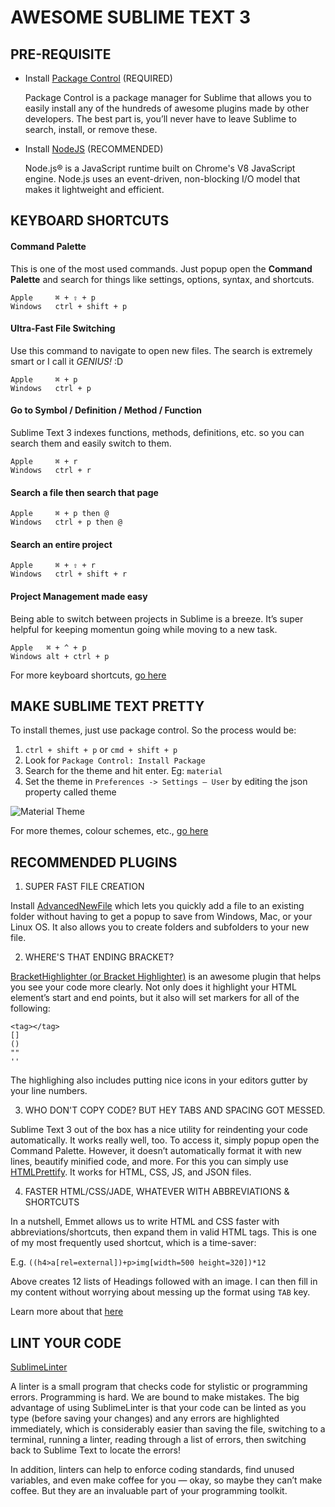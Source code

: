 # AWESOME SUBLIME TEXT 3

## PRE-REQUISITE

- Install [Package Control](https://packagecontrol.io/installation) (REQUIRED)

  Package Control is a package manager for Sublime that allows you to easily install any of the hundreds of awesome plugins made by other developers. The best part is, you’ll never have to leave Sublime to search, install, or remove these.

- Install [NodeJS](https://nodejs.org/en) (RECOMMENDED)

  Node.js® is a JavaScript runtime built on Chrome's V8 JavaScript engine. Node.js uses an event-driven, non-blocking I/O model that makes it lightweight and efficient.

## KEYBOARD SHORTCUTS

#### Command Palette

This is one of the most used commands. Just popup open the **Command Palette** and search for things like settings, options, syntax, and shortcuts.

```
Apple     ⌘ + ⇧ + p  
Windows   ctrl + shift + p
```

#### Ultra-Fast File Switching

Use this command to navigate to open new files. The search is extremely smart or I call it _GENIUS!_ :D

```
Apple     ⌘ + p  
Windows   ctrl + p
```

#### Go to Symbol / Definition / Method / Function

Sublime Text 3 indexes functions, methods, definitions, etc. so you can search them and easily switch to them.

```
Apple     ⌘ + r  
Windows   ctrl + r
```

#### Search a file then search that page

```
Apple     ⌘ + p then @  
Windows   ctrl + p then @
```

#### Search an entire project

```
Apple     ⌘ + ⇧ + r
Windows   ctrl + shift + r
```

#### Project Management made easy
  
Being able to switch between projects in Sublime is a breeze. It’s super helpful for keeping momentun going while moving to a new task.

```
Apple  	⌘ + ^ + p
Windows	alt + ctrl + p
```

For more keyboard shortcuts, [go here](https://scotch.io/bar-talk/sublime-text-keyboard-shortcuts)

## MAKE SUBLIME TEXT PRETTY

To install themes, just use package control. So the process would be:

1. `ctrl + shift + p` or `cmd + shift + p`
2. Look for `Package Control: Install Package`
3. Search for the theme and hit enter. Eg: `material`
4. Set the theme in `Preferences -> Settings – User` by editing the json property called theme

![Material Theme](https://camo.githubusercontent.com/972bd5d93779fdaf95e02cf0326b429be93adcba/687474703a2f2f692e696d6775722e636f6d2f395079784a4d4e2e676966)

For more themes, colour schemes, etc., [go here](https://scotch.io/bar-talk/the-complete-visual-guide-to-sublime-text-3-themes-color-schemes-and-cool-features)

## RECOMMENDED PLUGINS

1. SUPER FAST FILE CREATION
  
  Install [AdvancedNewFile](https://github.com/skuroda/Sublime-AdvancedNewFile) which lets you quickly add a file to an existing folder without having to get a popup to save from Windows, Mac, or your Linux OS. It also allows you to create folders and subfolders to your new file.

2. WHERE'S THAT ENDING BRACKET?

  [BracketHighlighter (or Bracket Highlighter)](https://github.com/facelessuser/BracketHighlighter) is an awesome plugin that helps you see your code more clearly. Not only does it highlight your HTML element’s start and end points, but it also will set markers for all of the following:

  ```
  <tag></tag>
  []
  ()
  ""
  ''
  ```

  The highlighing also includes putting nice icons in your editors gutter by your line numbers.

3. WHO DON'T COPY CODE? BUT HEY TABS AND SPACING GOT MESSED.

  Sublime Text 3 out of the box has a nice utility for reindenting your code automatically. It works really well, too. To access it, simply popup open the Command Palette. However, it doesn’t automatically format it with new lines, beautify minified code, and more. For this you can simply use [HTMLPrettify](https://github.com/victorporof/Sublime-HTMLPrettify). It works for HTML, CSS, JS, and JSON files.

4. FASTER HTML/CSS/JADE, WHATEVER WITH ABBREVIATIONS & SHORTCUTS

  In a nutshell, Emmet allows us to write HTML and CSS faster with abbreviations/shortcuts, then expand them in valid HTML tags. This is one of my most frequently used shortcut, which is a time-saver:
  
  E.g. ```((h4>a[rel=external])+p>img[width=500 height=320])*12```
  
  Above creates 12 lists of Headings followed with an image. I can then fill in my content without worrying about messing up the format using `TAB` key.
  
  Learn more about that [here](http://www.hongkiat.com/blog/html-css-faster-emmet/)

## LINT YOUR CODE

[SublimeLinter](http://www.sublimelinter.com/)

A linter is a small program that checks code for stylistic or programming errors. Programming is hard. We are bound to make mistakes. The big advantage of using SublimeLinter is that your code can be linted as you type (before saving your changes) and any errors are highlighted immediately, which is considerably easier than saving the file, switching to a terminal, running a linter, reading through a list of errors, then switching back to Sublime Text to locate the errors!

In addition, linters can help to enforce coding standards, find unused variables, and even make coffee for you — okay, so maybe they can’t make coffee. But they are an invaluable part of your programming toolkit.
